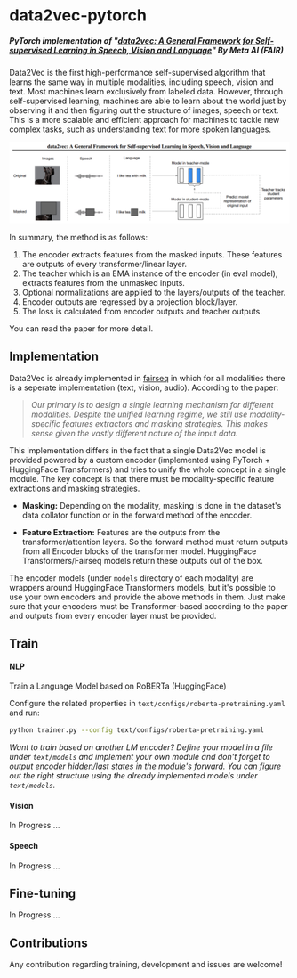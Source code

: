 # data2vec-pytorch
##### PyTorch implementation of "[data2vec: A General Framework for Self-supervised Learning in Speech, Vision and Language](https://arxiv.org/abs/2202.03555)" By Meta AI (FAIR)
Data2Vec is the first high-performance self-supervised algorithm that learns the same way in multiple modalities, including speech, vision and text. 
Most machines learn exclusively from labeled data. However, through self-supervised learning, machines are able to learn about the world just by observing it 
and then figuring out the structure of images, speech or text. This is a more scalable and efficient approach for machines to tackle new complex tasks,
such as understanding text for more spoken languages. 

![](data2vec.png)

In summary, the method is as follows: <br>
1. The encoder extracts features from the masked inputs. These features are outputs of every transformer/linear layer.
2. The teacher which is an EMA instance of the encoder (in eval model), extracts features from the unmasked inputs.
3. Optional normalizations are applied to the layers/outputs of the teacher.
4. Encoder outputs are regressed by a projection block/layer.
5. The loss is calculated from encoder outputs and teacher outputs.

You can read the paper for more detail.

## Implementation
Data2Vec is already implemented in [fairseq](https://github.com/pytorch/fairseq/tree/main/examples/data2vec) in which for all modalities there is a seperate implementation (text, vision, audio). According to the paper:
> <cite>Our primary is to design a single learning mechanism for different modalities. 
Despite the unified learning regime, we still use modality-specific features extractors and masking strategies. 
This makes sense given the vastly different nature of the input data.</cite>

This implementation differs in the fact that a single Data2Vec model is provided powered by a custom encoder (implemented using PyTorch + HuggingFace Transformers) and tries to unify the whole concept in a single module. 
The key concept is that there must be modality-specific feature extractions and masking strategies.

- **Masking:** Depending on the modality, masking is done in the dataset's data collator function or in the forward method of the encoder.

- **Feature Extraction:** Features are the outputs from the transformer/attention layers. So the forward method must return outputs from all Encoder blocks of the transformer model. HuggingFace Transformers/Fairseq models return these outputs out of the box.

The encoder models (under `models` directory of each modality) are wrappers around HuggingFace Transformers models, but it's possible to use your own encoders 
and provide the above methods in them. Just make sure that your encoders must be Transformer-based according to the paper and outputs from every encoder layer must be provided.

## Train
#### **NLP**
Train a Language Model based on RoBERTa (HuggingFace)

Configure the related properties in `text/configs/roberta-pretraining.yaml` and run:
```bash
python trainer.py --config text/configs/roberta-pretraining.yaml 
```
_Want to train based on another LM encoder?_
_Define your model in a file under `text/models` and implement your own module and don't forget to output encoder hidden/last states in the module's forward. You can figure out the right structure using the already implemented models under `text/models`._

#### **Vision**
In Progress ...

#### **Speech**
In Progress ...

## Fine-tuning
In Progress ...


## Contributions
Any contribution regarding training, development and issues are welcome!
